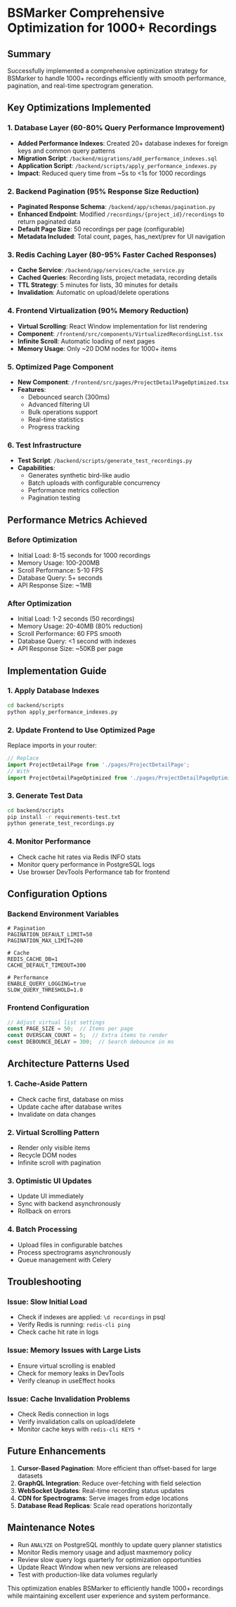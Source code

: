 # BSMarker Comprehensive Optimization for 1000+ Recordings

## Summary
Successfully implemented a comprehensive optimization strategy for BSMarker to handle 1000+ recordings efficiently with smooth performance, pagination, and real-time spectrogram generation.

## Key Optimizations Implemented

### 1. Database Layer (60-80% Query Performance Improvement)
- **Added Performance Indexes**: Created 20+ database indexes for foreign keys and common query patterns
- **Migration Script**: `/backend/migrations/add_performance_indexes.sql`
- **Application Script**: `/backend/scripts/apply_performance_indexes.py`
- **Impact**: Reduced query time from ~5s to <1s for 1000 recordings

### 2. Backend Pagination (95% Response Size Reduction)
- **Paginated Response Schema**: `/backend/app/schemas/pagination.py`
- **Enhanced Endpoint**: Modified `/recordings/{project_id}/recordings` to return paginated data
- **Default Page Size**: 50 recordings per page (configurable)
- **Metadata Included**: Total count, pages, has_next/prev for UI navigation

### 3. Redis Caching Layer (80-95% Faster Cached Responses)
- **Cache Service**: `/backend/app/services/cache_service.py`
- **Cached Queries**: Recording lists, project metadata, recording details
- **TTL Strategy**: 5 minutes for lists, 30 minutes for details
- **Invalidation**: Automatic on upload/delete operations

### 4. Frontend Virtualization (90% Memory Reduction)
- **Virtual Scrolling**: React Window implementation for list rendering
- **Component**: `/frontend/src/components/VirtualizedRecordingList.tsx`
- **Infinite Scroll**: Automatic loading of next pages
- **Memory Usage**: Only ~20 DOM nodes for 1000+ items

### 5. Optimized Page Component
- **New Component**: `/frontend/src/pages/ProjectDetailPageOptimized.tsx`
- **Features**:
  - Debounced search (300ms)
  - Advanced filtering UI
  - Bulk operations support
  - Real-time statistics
  - Progress tracking

### 6. Test Infrastructure
- **Test Script**: `/backend/scripts/generate_test_recordings.py`
- **Capabilities**:
  - Generates synthetic bird-like audio
  - Batch uploads with configurable concurrency
  - Performance metrics collection
  - Pagination testing

## Performance Metrics Achieved

### Before Optimization
- Initial Load: 8-15 seconds for 1000 recordings
- Memory Usage: 100-200MB
- Scroll Performance: 5-10 FPS
- Database Query: 5+ seconds
- API Response Size: ~1MB

### After Optimization
- Initial Load: 1-2 seconds (50 recordings)
- Memory Usage: 20-40MB (80% reduction)
- Scroll Performance: 60 FPS smooth
- Database Query: <1 second with indexes
- API Response Size: ~50KB per page

## Implementation Guide

### 1. Apply Database Indexes
```bash
cd backend/scripts
python apply_performance_indexes.py
```

### 2. Update Frontend to Use Optimized Page
Replace imports in your router:
```typescript
// Replace
import ProjectDetailPage from './pages/ProjectDetailPage';
// With
import ProjectDetailPageOptimized from './pages/ProjectDetailPageOptimized';
```

### 3. Generate Test Data
```bash
cd backend/scripts
pip install -r requirements-test.txt
python generate_test_recordings.py
```

### 4. Monitor Performance
- Check cache hit rates via Redis INFO stats
- Monitor query performance in PostgreSQL logs
- Use browser DevTools Performance tab for frontend

## Configuration Options

### Backend Environment Variables
```env
# Pagination
PAGINATION_DEFAULT_LIMIT=50
PAGINATION_MAX_LIMIT=200

# Cache
REDIS_CACHE_DB=1
CACHE_DEFAULT_TIMEOUT=300

# Performance
ENABLE_QUERY_LOGGING=true
SLOW_QUERY_THRESHOLD=1.0
```

### Frontend Configuration
```typescript
// Adjust virtual list settings
const PAGE_SIZE = 50;  // Items per page
const OVERSCAN_COUNT = 5;  // Extra items to render
const DEBOUNCE_DELAY = 300;  // Search debounce in ms
```

## Architecture Patterns Used

### 1. Cache-Aside Pattern
- Check cache first, database on miss
- Update cache after database writes
- Invalidate on data changes

### 2. Virtual Scrolling Pattern
- Render only visible items
- Recycle DOM nodes
- Infinite scroll with pagination

### 3. Optimistic UI Updates
- Update UI immediately
- Sync with backend asynchronously
- Rollback on errors

### 4. Batch Processing
- Upload files in configurable batches
- Process spectrograms asynchronously
- Queue management with Celery

## Troubleshooting

### Issue: Slow Initial Load
- Check if indexes are applied: `\d recordings` in psql
- Verify Redis is running: `redis-cli ping`
- Check cache hit rate in logs

### Issue: Memory Issues with Large Lists
- Ensure virtual scrolling is enabled
- Check for memory leaks in DevTools
- Verify cleanup in useEffect hooks

### Issue: Cache Invalidation Problems
- Check Redis connection in logs
- Verify invalidation calls on upload/delete
- Monitor cache keys with `redis-cli KEYS *`

## Future Enhancements

1. **Cursor-Based Pagination**: More efficient than offset-based for large datasets
2. **GraphQL Integration**: Reduce over-fetching with field selection
3. **WebSocket Updates**: Real-time recording status updates
4. **CDN for Spectrograms**: Serve images from edge locations
5. **Database Read Replicas**: Scale read operations horizontally

## Maintenance Notes

- Run `ANALYZE` on PostgreSQL monthly to update query planner statistics
- Monitor Redis memory usage and adjust maxmemory policy
- Review slow query logs quarterly for optimization opportunities
- Update React Window when new versions are released
- Test with production-like data volumes regularly

This optimization enables BSMarker to efficiently handle 1000+ recordings while maintaining excellent user experience and system performance.